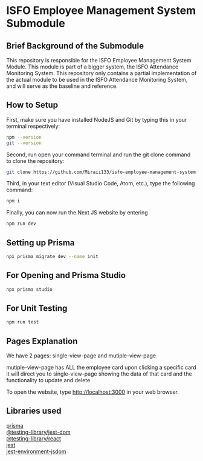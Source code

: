 # ISFO Employee Management System Submodule

## Brief Background of the Submodule

This repository is responsible for the ISFO Employee Management System Module. This module is part of a bigger system, the ISFO Attendance Monitoring System. This repository only contains a partial implementation of the actual module to be used in the ISFO Attendance Monitoring System, and will serve as the baseline and reference.

## How to Setup

First, make sure you have installed NodeJS and Git by typing this in your terminal respectively:

```bash
npm --version
git --version
```

Second, run open your command terminal and run the git clone command to clone the repository:

```bash
git clone https://github.com/Miraii133/isfo-employee-management-system.git
```

Third, in your text editor (Visual Studio Code, Atom, etc.), type the following command:

```bash
npm i
```

Finally, you can now run the Next JS website by entering

```bash
npm run dev

```

## Setting up Prisma 
```bash
npx prisma migrate dev --name init
```

## For Opening and Prisma Studio

```bash
npx prisma studio
```

## For Unit Testing

```bash
npm run test
```

## Pages Explanation

We have 2 pages:
single-view-page and mutiple-view-page

mutiple-view-page has ALL the employee card upon clicking a specific card it will direct you to single-view-page showing the data of that card and the functionality to update and delete

To open the website, type [http://localhost:3000](http://localhost:3000) in your web browser.

## Libraries used

[prisma](https://www.prisma.io/)\
[@testing-library/jest-dom](https://www.npmjs.com/package/@testing-library/jest-dom)\
[@testing-library/react](https://testing-library.com/docs/react-testing-library/intro/)\
[jest](https://jestjs.io/)\
[jest-environment-jsdom](https://www.npmjs.com/package/jest-environment-jsdom)
